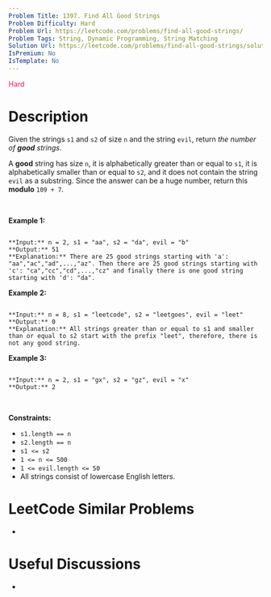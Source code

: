 ```yaml
---
Problem Title: 1397. Find All Good Strings
Problem Difficulty: Hard
Problem Url: https://leetcode.com/problems/find-all-good-strings/
Problem Tags: String, Dynamic Programming, String Matching
Solution Url: https://leetcode.com/problems/find-all-good-strings/solution/
IsPremium: No
IsTemplate: No
---
```


<span style="color: rgb(233, 30, 99);">Hard</span>

# Description

Given the strings `s1` and `s2` of size `n` and the string `evil`, return *the number of **good** strings*.


A **good** string has size `n`, it is alphabetically greater than or equal to `s1`, it is alphabetically smaller than or equal to `s2`, and it does not contain the string `evil` as a substring. Since the answer can be a huge number, return this **modulo** `109 + 7`.


 


**Example 1:**



```

**Input:** n = 2, s1 = "aa", s2 = "da", evil = "b"
**Output:** 51 
**Explanation:** There are 25 good strings starting with 'a': "aa","ac","ad",...,"az". Then there are 25 good strings starting with 'c': "ca","cc","cd",...,"cz" and finally there is one good string starting with 'd': "da". 

```

**Example 2:**



```

**Input:** n = 8, s1 = "leetcode", s2 = "leetgoes", evil = "leet"
**Output:** 0 
**Explanation:** All strings greater than or equal to s1 and smaller than or equal to s2 start with the prefix "leet", therefore, there is not any good string.

```

**Example 3:**



```

**Input:** n = 2, s1 = "gx", s2 = "gz", evil = "x"
**Output:** 2

```

 


**Constraints:**


* `s1.length == n`
* `s2.length == n`
* `s1 <= s2`
* `1 <= n <= 500`
* `1 <= evil.length <= 50`
* All strings consist of lowercase English letters.




# LeetCode Similar Problems

- []()

# Useful Discussions

- []()
